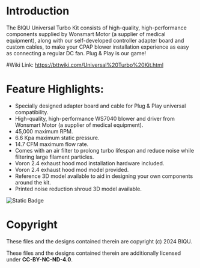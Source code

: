 # Introduction
The BIQU Universal Turbo Kit consists of high-quality, high-performance components supplied by Wonsmart Motor (a supplier of medical equipment), along with our self-developed controller adapter board and custom cables, to make your CPAP blower installation experience as easy as connecting a regular DC fan. Plug & Play is our game!

#Wiki Link: https://bttwiki.com/Universal%20Turbo%20Kit.html

# Feature Highlights:
* Specially designed adapter board and cable for Plug & Play universal compatibility.
* High-quality, high-performance WS7040 blower and driver from Wonsmart Motor (a supplier of medical equipment).
* 45,000 maximum RPM.
* 6.6 Kpa maximum static pressure.
* 14.7 CFM maximum flow rate.
* Comes with an air filter to prolong turbo lifespan and reduce noise while filtering large filament particles.
* Voron 2.4 exhaust hood mod installation hardware included.
* Voron 2.4 exhaust hood mod model provided.
* Reference 3D model available to aid in designing your own components around the kit.
* Printed noise reduction shroud 3D model available. 





![Static Badge](https://img.shields.io/badge/License-CC_BY--NC--ND_4.0-GREEN)
# Copyright

These files and the designs contained therein are copyright (c) 2024 BIQU.

These files and the designs contained therein are additionally licensed under **CC-BY-NC-ND-4.0**.

